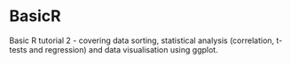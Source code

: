 # BasicR
Basic R tutorial 2 - covering data sorting, statistical analysis (correlation, t-tests and regression) and data visualisation using ggplot.
